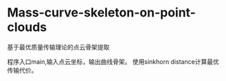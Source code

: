 # Mass-curve-skeleton-on-point-clouds

基于最优质量传输理论的点云骨架提取

程序入口main,输入点云坐标，输出曲线骨架。
使用sinkhorn distance计算最优传输代价。
